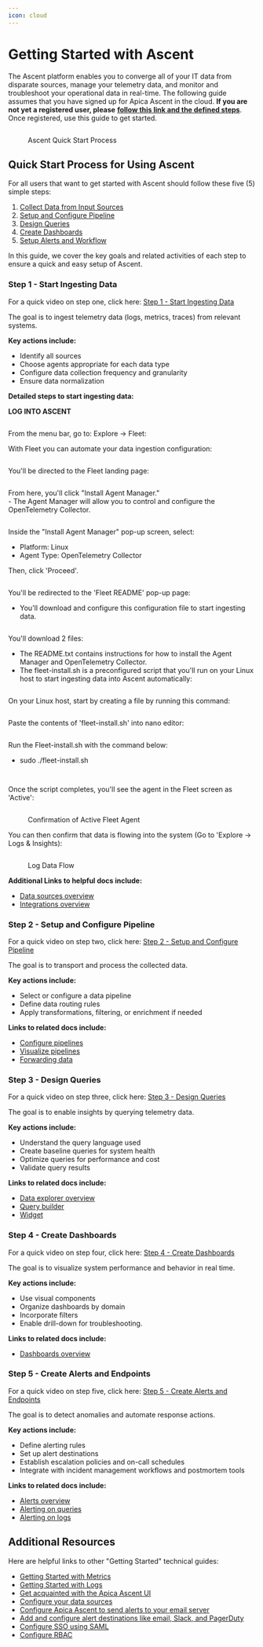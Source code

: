 ```yaml
---
icon: cloud
---
```


# Getting Started with Ascent

The Ascent platform enables you to converge all of your IT data from disparate sources, manage your telemetry data, and monitor and troubleshoot your operational data in real-time. The following guide assumes that you have signed up for Apica Ascent in the cloud. **If you are not yet a registered user, please** [**follow this link and the defined steps**](https://app.gitbook.com/o/-LmzGjHypGkPBzYc0fF0/s/-LmzGprckLqwd5v6bs6m/~/changes/1553/getting-started/logiq-saas/register-and-gain-access). Once registered, use this guide to get started.

<figure><img src="../../.gitbook/assets/image (20) (1) (1) (1).png" alt=""><figcaption><p>Ascent Quick Start Process</p></figcaption></figure>

## Quick Start Process for Using Ascent

For all users that want to get started with Ascent should follow these five (5) simple steps:

1. [Collect Data from Input Sources](./#step-1-collect-data-from-input-sources)
2. [Setup and Configure Pipeline](./#step-2-setup-and-configure-pipeline)
3. [Design Queries](./#step-3-design-queries)
4. [Create Dashboards](./#step-4-create-dashboards)
5. [Setup Alerts and Workflow](./#step-5-setup-alerts-and-workflow)

In this guide, we cover the key goals and related activities of each step to ensure a quick and easy setup of Ascent.

### Step 1 - Start Ingesting Data



For a quick video on step one, click here: [Step 1 - Start Ingesting Data](https://apicasystem.sharepoint.com/:v:/s/ProfessionalServices/ET5AT3ZMf9NAshVwpdaPq0cBqLRO6_qZVpshZx0qwdcREA?e=0Raie2)

The goal is to ingest telemetry data (logs, metrics, traces) from relevant systems.

**Key actions include:**&#x20;

* Identify all sources
* Choose agents appropriate for each data type
* Configure data collection frequency and granularity
* Ensure data normalization

**Detailed steps to start ingesting data:**

**LOG INTO ASCENT**

<figure><img src="../../.gitbook/assets/image (458).png" alt=""><figcaption></figcaption></figure>

From the menu bar, go to: Explore -> Fleet:

With Fleet you can automate your data ingestion configuration:

<figure><img src="../../.gitbook/assets/image (461).png" alt=""><figcaption></figcaption></figure>

You'll be directed to the Fleet landing page:

<figure><img src="../../.gitbook/assets/image (462).png" alt=""><figcaption></figcaption></figure>

From here, you'll click "Install Agent Manager."\
\- The Agent Manager will allow you to control and configure the OpenTelemetry Collector.

<figure><img src="../../.gitbook/assets/image (463).png" alt=""><figcaption></figcaption></figure>

Inside the "Install Agent Manager" pop-up screen, select:

* Platform: Linux
* Agent Type: OpenTelemetry Collector

Then, click 'Proceed'.

<figure><img src="../../.gitbook/assets/image (464).png" alt=""><figcaption></figcaption></figure>

You'll be redirected to the 'Fleet README' pop-up page:

* You'll download and configure this configuration file to start ingesting data.

<figure><img src="../../.gitbook/assets/image (465).png" alt=""><figcaption></figcaption></figure>

You'll download 2 files:

* The README.txt contains instructions for how to install the Agent Manager and OpenTelemetry Collector.
* The fleet-install.sh is a preconfigured script that you'll run on your Linux host to start ingesting data into Ascent automatically:

<div align="left"><figure><img src="../../.gitbook/assets/image (466).png" alt=""><figcaption></figcaption></figure></div>

On your Linux host, start by creating a file by running this command:

<div align="left"><figure><img src="../../.gitbook/assets/Screenshot 2025-05-23 at 11.08.17 AM.png" alt=""><figcaption></figcaption></figure></div>

Paste the contents of 'fleet-install.sh' into nano editor:

<figure><img src="../../.gitbook/assets/Screenshot 2025-05-23 at 11.08.39 AM.png" alt=""><figcaption></figcaption></figure>

Run the Fleet-install.sh with the command below:

* sudo ./fleet-install.sh

<figure><img src="../../.gitbook/assets/Screenshot 2025-05-23 at 11.10.54 AM.png" alt=""><figcaption></figcaption></figure>

<figure><img src="../../.gitbook/assets/Screenshot 2025-05-23 at 11.12.30 AM.png" alt=""><figcaption></figcaption></figure>

Once the script completes, you'll see the agent in the Fleet screen as 'Active':

<figure><img src="../../.gitbook/assets/image (467).png" alt=""><figcaption><p>Confirmation of Active Fleet Agent</p></figcaption></figure>

You can then confirm that data is flowing into the system (Go to 'Explore -> Logs & Insights):

<figure><img src="../../.gitbook/assets/Screenshot 2025-05-23 at 4.49.42 PM.png" alt=""><figcaption><p>Log Data Flow</p></figcaption></figure>



**Additional Links to helpful docs include:**

* [Data sources overview](https://docs.apica.io/data-sources/overview)
* [Integrations overview](https://docs.apica.io/integrations/overview)

### Step 2 - Setup and Configure Pipeline

For a quick video on step two, click here: [Step 2 - Setup and Configure Pipeline](https://apicasystem.sharepoint.com/:v:/s/ProfessionalServices/EeYwOND5iatLjFfUCE0KQeMB8T_PPhOhqQChJZC8zohKSw?e=e50lwY)

The goal is to transport and process the collected data.

**Key actions include:**

* Select or configure a data pipeline
* Define data routing rules
* Apply transformations, filtering, or enrichment if needed

**Links to related docs include:**

* [Configure pipelines](https://docs.apica.io/flow/pipeline-management/data-flow-pipelines-new)
* [Visualize pipelines](https://docs.apica.io/flow/pipeline-management/data-flow-pipelines)
* [Forwarding data](https://docs.apica.io/flow/pipeline-management/mapping-applications)

### Step 3 - Design Queries

For a quick video on step three, click here: [Step 3 - Design Queries](https://apicasystem.sharepoint.com/:v:/r/sites/ProfessionalServices/Shared%20Documents/Quick%20Start%20Guide%20Videos/step%203%20-%20Creating%20Queries.mp4?csf=1\&web=1\&e=ptXNOU)

The goal is to enable insights by querying telemetry data.

**Key actions include:**

* Understand the query language used
* Create baseline queries for system health
* Optimize queries for performance and cost
* Validate query results

**Links to related docs include:**

* [Data explorer overview](https://docs.apica.io/data-management/overview-1)
* [Query builder](https://docs.apica.io/data-management/overview-1/query-builder)
* [Widget](https://docs.apica.io/data-management/overview-1/widget)

### Step 4 - Create Dashboards

For a quick video on step four, click here: [Step 4 - Create Dashboards](https://apicasystem.sharepoint.com/:v:/s/ProfessionalServices/EXDbT3GbnSNDkMNb0alGtWkB2b4_uWbo9IvI_Hv1batx0g?e=egIxH7)

The goal is to visualize system performance and behavior in real time.

**Key actions include:**

* Use visual components
* Organize dashboards by domain
* Incorporate filters
* Enable drill-down for troubleshooting.

**Links to related docs include:**

* [Dashboards overview](https://docs.apica.io/getting-started/overview)

### Step 5 - Create Alerts and Endpoints

For a quick video on step five, click here: [Step 5 - Create Alerts and Endpoints](https://apicasystem.sharepoint.com/:v:/s/ProfessionalServices/ETtNWHDcxsdOuB1ZPM53WE8Bk858L4pmO0UpopF5thCrxw?e=fwcYe8)

The goal is to detect anomalies and automate response actions.

**Key actions include:**

* Define alerting rules
* Set up alert destinations
* Establish escalation policies and on-call schedules
* Integrate with incident management workflows and postmortem tools

**Links to related docs include:**

* [Alerts overview](https://docs.apica.io/logiq-events/alerts)
* [Alerting on queries](https://docs.apica.io/logiq-events/alerts-simple-anomaly)
* [Alerting on logs](https://docs.apica.io/logiq-events/alerts-1)

## Additional Resources

Here are helpful links to other "Getting Started" technical guides:

* [Getting Started with Metrics](getting-started-with-metrics.md)
* [Getting Started with Logs](getting-started-with-logs/)
* [Get acquainted with the Apica Ascent UI](../../product-overview/the-logiq-ui.md)
* [Configure your data sources](../../integrations/overview/)
* [Configure Apica Ascent to send alerts to your email server](../../logiq-ui-configuration/email-configuration-setup.md)
* [Add and configure alert destinations like email, Slack, and PagerDuty](../../integrations/list-of-integrations/alert-destinations/)
* [Configure SSO using SAML](../../logiq-ui-configuration/single-sign-on-configuration.md)
* [Configure RBAC](../../log-management/configuring-rbac.md)
